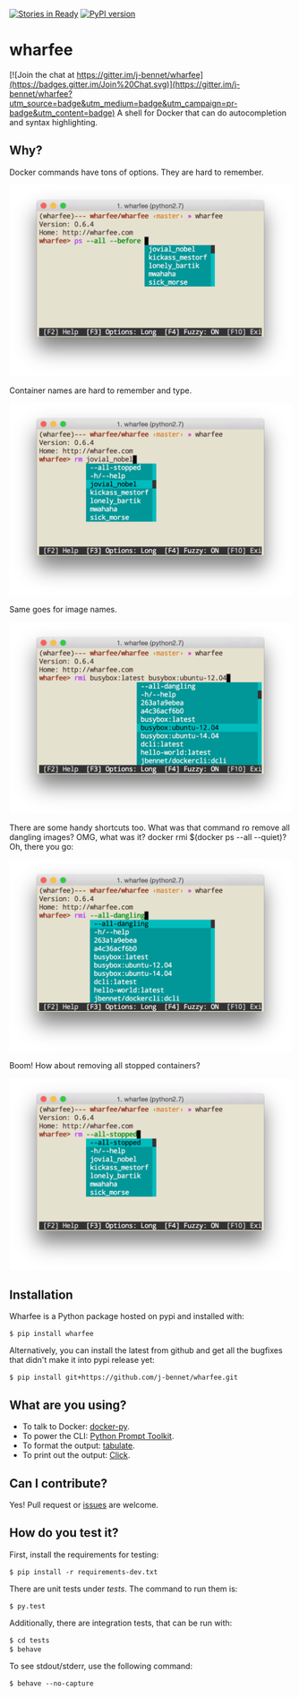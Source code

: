 [![Stories in Ready](https://badge.waffle.io/j-bennet/wharfee.png?label=ready&title=Ready)](https://waffle.io/j-bennet/wharfee)
[![PyPI version](https://badge.fury.io/py/wharfee.svg)](http://badge.fury.io/py/wharfee)
# wharfee

[![Join the chat at https://gitter.im/j-bennet/wharfee](https://badges.gitter.im/Join%20Chat.svg)](https://gitter.im/j-bennet/wharfee?utm_source=badge&utm_medium=badge&utm_campaign=pr-badge&utm_content=badge)
A shell for Docker that can do autocompletion and syntax highlighting.

## Why?

Docker commands have tons of options. They are hard to remember.

![ps](screenshots/ps-containers.png)

Container names are hard to remember and type.

![rm](screenshots/rm-containers.png)

Same goes for image names.

![rmi](screenshots/rmi-images.png)

There are some handy shortcuts too. What was that command ro remove all dangling images? OMG, what was it? docker rmi $(docker ps --all --quiet)? Oh, there you go:

![rmi-dangling](screenshots/rmi-all-dangling.png)

Boom! How about removing all stopped containers?

![rm-stopped](screenshots/rm-all-stopped.png)

## Installation

Wharfee is a Python package hosted on pypi and installed with:

    $ pip install wharfee
    
Alternatively, you can install the latest from github and get all the bugfixes that didn't make it into pypi release yet:

    $ pip install git+https://github.com/j-bennet/wharfee.git

## What are you using?

* To talk to Docker: [docker-py](https://github.com/docker/docker-py).
* To power the CLI: [Python Prompt Toolkit](http://github.com/jonathanslenders/python-prompt-toolkit).
* To format the output: [tabulate](https://pypi.python.org/pypi/tabulate).
* To print out the output: [Click](http://click.pocoo.org/3/).

## Can I contribute?

Yes! Pull request or [issues](https://github.com/j-bennet/wharfee/issues) are welcome.

## How do you test it?

First, install the requirements for testing:

    $ pip install -r requirements-dev.txt

There are unit tests under *tests*. The command to run them is:

    $ py.test

Additionally, there are integration tests, that can be run with:

    $ cd tests
    $ behave

To see stdout/stderr, use the following command:

    $ behave --no-capture
